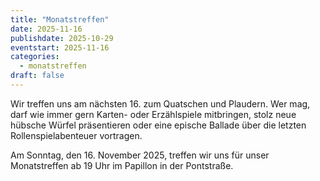 ```yaml
---
title: "Monatstreffen"
date: 2025-11-16
publishdate: 2025-10-29
eventstart: 2025-11-16
categories:
  - monatstreffen 
draft: false
---
```

Wir treffen uns am nächsten 16. zum Quatschen und Plaudern. Wer mag, darf wie immer gern Karten- oder Erzählspiele mitbringen, stolz neue hübsche Würfel präsentieren oder eine epische Ballade über die letzten Rollenspielabenteuer vortragen.

Am Sonntag, den 16. November 2025, treffen wir uns für unser Monatstreffen ab 19 Uhr im Papillon in der Pontstraße.
